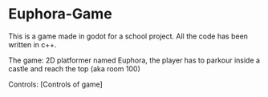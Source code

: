 # Euphora-Game
This is a game made in godot for a school project. All the code has been written in c++.

The game:
2D platformer named Euphora, the player has to parkour inside a castle and reach the top (aka room 100)

Controls:
[Controls of game]
